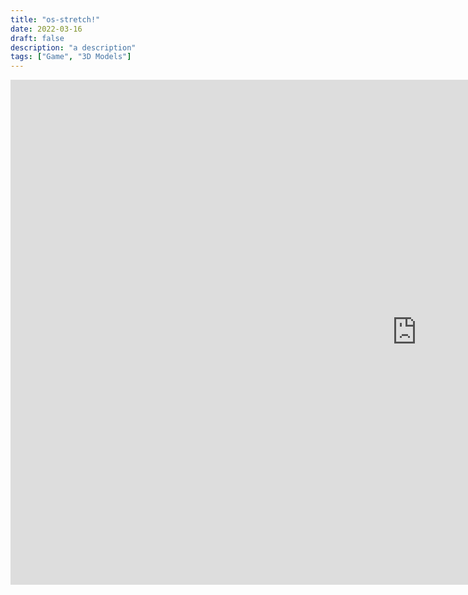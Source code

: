 ```yaml
---
title: "os-stretch!"
date: 2022-03-16
draft: false
description: "a description"
tags: ["Game", "3D Models"]
---
```


<iframe frameborder="0" src="https://itch.io/embed-upload/5431522?color=7b7b7b" allowfullscreen="" width="1300" height="808"><a href="https://jwhop.itch.io/os-stretch">Play Os-Stretch on itch.io</a></iframe>